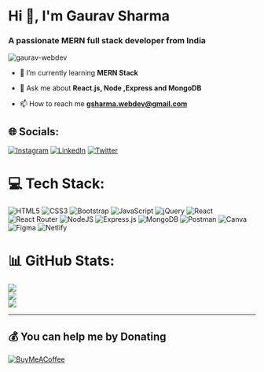 <h1 align="left">Hi 👋, I'm Gaurav Sharma</h1>
<h3 align="left">A passionate MERN full stack developer from India</h3>

<p align="left"> <img src="https://komarev.com/ghpvc/?username=gaurav-webdev&label=Profile%20views&color=0e75b6&style=flat" alt="gaurav-webdev" /> </p>

- 🌱 I’m currently learning **MERN Stack**

- 💬 Ask me about **React.js, Node ,Express and MongoDB**

- 📫 How to reach me **gsharma.webdev@gmail.com**


## 🌐 Socials:
[![Instagram](https://img.shields.io/badge/Instagram-%23E4405F.svg?logo=Instagram&logoColor=white)](https://instagram.com/gaurav.webdev) [![LinkedIn](https://img.shields.io/badge/LinkedIn-%230077B5.svg?logo=linkedin&logoColor=white)](https://linkedin.com/in/Gaurav7Sharma ) [![Twitter](https://img.shields.io/badge/Twitter-%231DA1F2.svg?logo=Twitter&logoColor=white)](https://twitter.com/Gaurav7offici4l ) 

# 💻 Tech Stack:
![HTML5](https://img.shields.io/badge/html5-%23E34F26.svg?style=for-the-badge&logo=html5&logoColor=white) ![CSS3](https://img.shields.io/badge/css3-%231572B6.svg?style=for-the-badge&logo=css3&logoColor=white) ![Bootstrap](https://img.shields.io/badge/bootstrap-%23563D7C.svg?style=for-the-badge&logo=bootstrap&logoColor=white) ![JavaScript](https://img.shields.io/badge/javascript-%23323330.svg?style=for-the-badge&logo=javascript&logoColor=%23F7DF1E) ![jQuery](https://img.shields.io/badge/jquery-%230769AD.svg?style=for-the-badge&logo=jquery&logoColor=white) ![React](https://img.shields.io/badge/react-%2320232a.svg?style=for-the-badge&logo=react&logoColor=%2361DAFB) ![React Router](https://img.shields.io/badge/React_Router-CA4245?style=for-the-badge&logo=react-router&logoColor=white) ![NodeJS](https://img.shields.io/badge/node.js-6DA55F?style=for-the-badge&logo=node.js&logoColor=white) ![Express.js](https://img.shields.io/badge/express.js-%23404d59.svg?style=for-the-badge&logo=express&logoColor=%2361DAFB) ![MongoDB](https://img.shields.io/badge/MongoDB-%234ea94b.svg?style=for-the-badge&logo=mongodb&logoColor=white) ![Postman](https://img.shields.io/badge/Postman-FF6C37?style=for-the-badge&logo=postman&logoColor=white) ![Canva](https://img.shields.io/badge/Canva-%2300C4CC.svg?style=for-the-badge&logo=Canva&logoColor=white) 	![Figma](https://img.shields.io/badge/figma-%23F24E1E.svg?style=for-the-badge&logo=figma&logoColor=white) ![Netlify](https://img.shields.io/badge/netlify-%23000000.svg?style=for-the-badge&logo=netlify&logoColor=#00C7B7)
# 📊 GitHub Stats:
![](https://github-readme-stats.vercel.app/api?username=Gaurav-WebDev&theme=dark&hide_border=false&include_all_commits=false&count_private=false)<br/>
![](https://github-readme-streak-stats.herokuapp.com/?user=Gaurav-WebDev&theme=dark&hide_border=false)<br/>
![](https://github-readme-stats.vercel.app/api/top-langs/?username=Gaurav-WebDev&theme=dark&hide_border=false&include_all_commits=false&count_private=false&layout=compact)

---


  ## 💰 You can help me by Donating
  [![BuyMeACoffee](https://img.shields.io/badge/Buy%20Me%20a%20Coffee-ffdd00?style=for-the-badge&logo=buy-me-a-coffee&logoColor=black)](https://buymeacoffee.com/gsharmawebf) 

  
<!-- Proudly created with GPRM ( https://gprm.itsvg.in ) -->

